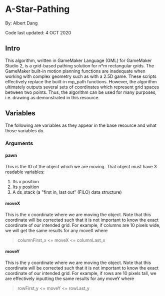 # A-Star-Pathing
By: Albert Dang

Code last updated: 4 OCT 2020

## Intro
This algorithm, written in GameMaker Language (GML) for GameMaker Studio 2, is a grid-based pathing solution for n*m rectangular grids. 
The GameMaker built-in motion planning functions are inadequate when working with complex geometry such as with a 2.5D game.
These scripts effectively replace the built-in mp_path functions. 
However, the algorithm ultimately outputs several sets of coordinates which represent grid spaces between two points.
Thus, the algorithm can be used for many purposes, i.e. drawing as demonstrated in this resource.

## Variables
The following are variables as they appear in the base resource and what those variables do.

### Arguments

#### pawn
This is the ID of the object which we are moving. That object must have 3 readable variables:
1. Its x position
2. Its y position
3. A ds_stack (a "first in, last out" (FILO) data structure)

#### moveX
This is the x coordinate where we are moving the object.
Note that this coordinate will be corrected such that it is not important to know the exact coordinate of our intended grid.
For example, if columns are 10 pixels wide, we will get the same results for any moveX where
>columnFirst_x <= moveX <= columnLast_x

#### moveY
This is the y coordinate where we are moving the object.
Note that this coordinate will be corrected such that it is not important to know the exact coordinate of our intended grid.
For example, if rows are 10 pixels tall, we are effectively inputting the same results for any moveY where
>rowFirst_y <= moveY <= rowLast_y
